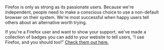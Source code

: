 Firefox is only as strong as its passionate users. Because we're independent, people need to make a conscious choice to use a non-default browser on their system. We're most successful when happy users tell others about an alternative worth trying.

If you're a Firefox user and want to show your support, we've made a collection of badges you can add to your website to tell users, &ldquo;I use Firefox, and you should too!&rdquo; [Check them out here.](https://mozilla.github.io/for-firefox/)

